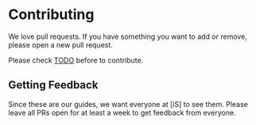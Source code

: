 # Contributing

We love pull requests. If you have something you want to add or remove, please open a new pull request.

Please check [TODO](TODO.md) before to contribute.

## Getting Feedback

Since these are our guides, we want everyone at [iS] to see them. Please leave all PRs open for at least a week to get feedback from everyone.
